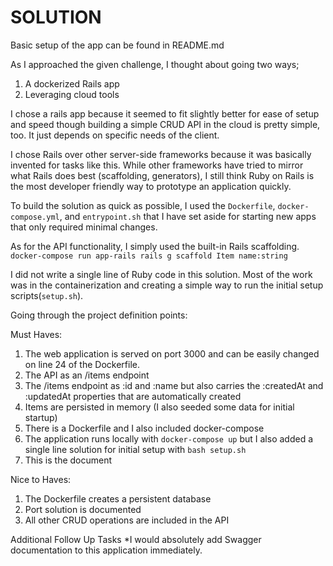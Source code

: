 # SOLUTION

Basic setup of the app can be found in README.md

As I approached the given challenge, I thought about going two ways;

1. A dockerized Rails app
2. Leveraging cloud tools

I chose a rails app because it seemed to fit slightly better for ease of setup and speed though building a simple CRUD API in the cloud is pretty simple, too.  It just depends on specific needs of the client.

I chose Rails over other server-side frameworks because it was basically invented for tasks like this.  While other frameworks have tried to mirror what Rails does best (scaffolding, generators), I still think Ruby on Rails is the most developer friendly way to prototype an application quickly.

To build the solution as quick as possible, I used the `Dockerfile`, `docker-compose.yml`, and `entrypoint.sh` that I have set aside for starting new apps that only required minimal changes.

As for the API functionality, I simply used the built-in Rails scaffolding.
`docker-compose run app-rails rails g scaffold Item name:string`

I did not write a single line of Ruby code in this solution.  Most of the work was in the containerization and creating a simple way to run the initial setup scripts(`setup.sh`).

Going through the project definition points:

Must Haves:

1. The web application is served on port 3000 and can be easily changed on line 24 of the Dockerfile.
2. The API as an /items endpoint
3. The /items endpoint as :id and :name but also carries the :createdAt and :updatedAt properties that are automatically created
4. Items are persisted in memory (I also seeded some data for initial startup)
5. There is a Dockerfile and I also included docker-compose
6. The application runs locally with `docker-compose up` but I also added a single line solution for initial setup with `bash setup.sh`
7. This is the document

Nice to Haves:

1. The Dockerfile creates a persistent database
2. Port solution is documented
3. All other CRUD operations are included in the API

Additional Follow Up Tasks
*I would absolutely add Swagger documentation to this application immediately.